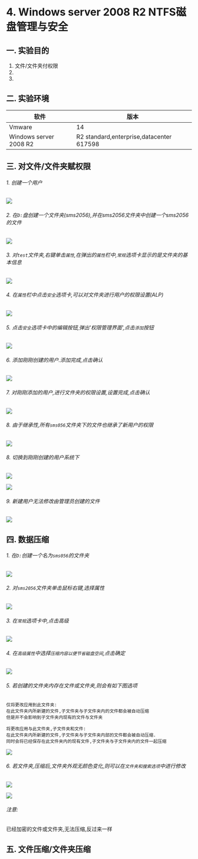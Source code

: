 # 4. Windows server 2008 R2 NTFS磁盘管理与安全

## 一. 实验目的
1. 文件/文件夹付权限
2. 
3. 

## 二. 实验环境

|软件|版本|
|----|----|
|Vmware| 14 |
|Windows server 2008 R2|R2 standard,enterprise,datacenter 617598|

## 三. 对文件/文件夹赋权限

###### 1. 创建一个用户

![](/windows/win2008R2/base/image/r8ntfs-1.png)

###### 2. 在`D:`盘创建一个文件夹(sms2056),并在sms2056文件夹中创建一个sms2056的文件

![](/windows/win2008R2/base/image/r8ntfs-3.png)

###### 3. 对`test`文件夹,右键单击`属性`,在弹出的`属性`栏中,`常规`选项卡显示的是文件夹的基本信息

![](/windows/win2008R2/base/image/r8ntfs-2.png)

###### 4. 在`属性`栏中点击`安全`选项卡,可以对文件夹进行用户的权限设置(ALP)

![](/windows/win2008R2/base/image/r8ntfs-4.png)

###### 5. 点击`安全`选项卡中的编辑按钮,弹出'权限管理界面',点击`添加`按钮

![](/windows/win2008R2/base/image/r8ntfs-5.png)

###### 6. 添加刚刚创建的用户.添加完成,点击确认

![](/windows/win2008R2/base/image/r8ntfs-6.png)

###### 7. 对刚刚添加的用户,进行文件夹的权限设置,设置完成,点击确认

![](/windows/win2008R2/base/image/r8ntfs-7.png)

###### 8. 由于继承性,所有`sms056`文件夹下的文件也继承了新用户的权限

![](/windows/win2008R2/base/image/r8ntfs-10.png)

###### 8. 切换到刚刚创建的用户系统下

![](/windows/win2008R2/base/image/r8ntfs-8.png)

![](/windows/win2008R2/base/image/r8ntfs-9.png)

###### 9. 新建用户无法修改由管理员创建的文件

![](/windows/win2008R2/base/image/r8ntfs-11.png)

## 四. 数据压缩

###### 1. 在`D:`创建一个名为`sms056`的文件夹

![](/windows/win2008R2/base/image/r8ntfs-12.png)

###### 2. 对`sms2056`文件夹单击鼠标右键,选择属性

![](/windows/win2008R2/base/image/r8ntfs-13.png)

###### 3. 在`常规`选项卡中,点击高级

![](/windows/win2008R2/base/image/r8ntfs-14.png)

###### 4. 在`高级属性`中选择`压缩内容以便节省磁盘空间`,点击确定

![](/windows/win2008R2/base/image/r8ntfs-15.png)

###### 5. 若创建的文件夹内存在文件或文件夹,则会有如下图选项

```
仅将更改应用到此文件夹:
在此文件夹内所新建的文件,子文件夹与子文件夹内的文件都会被自动压缩
但是并不会影响到子文件夹内现有的文件与文件夹
```

```
将更改应用与此文件夹,子文件夹和文件:
在此文件夹内所新建的文件,子文件夹与子文件夹内部的文件都会被自动压缩.
同时会将已经保存在此文件夹内的现有文件,子文件夹与子文件夹内的文件一起压缩
```

![](/windows/win2008R2/base/image/r8ntfs-16.png)

###### 6. 若文件夹,压缩后,文件夹外观无颜色变化,则可以在`文件夹和搜索选项`中进行修改

![](/windows/win2008R2/base/image/r8ntfs-18.png)

![](/windows/win2008R2/base/image/r8ntfs-17.png)

###### 注意: 

已经加密的文件或文件夹,无法压缩,反过来一样

## 五. 文件压缩/文件夹压缩













































































































